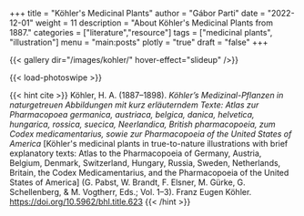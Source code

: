 +++
title = "Köhler's Medicinal Plants"
author = "Gábor Parti"
date = "2022-12-01"
weight = 11
description = "About Köhler's Medicinal Plants from 1887."
categories = ["literature","resource"]
tags = ["medicinal plants", "illustration"]
menu = "main:posts"
plotly = "true"
draft = "false"
+++

{{< gallery dir="/images/kohler/" hover-effect="slideup" />}}

{{< load-photoswipe >}}

{{< hint cite >}}
Köhler, H. A. (1887–1898). *Köhler’s Medizinal-Pflanzen in naturgetreuen Abbildungen mit kurz erläuterndem Texte: Atlas zur Pharmacopoea germanica, austriaca, belgica, danica, helvetica, hungarica, rossica, suecica, Neerlandica, British pharmacopoeia, zum Codex medicamentarius, sowie zur Pharmacopoeia of the United States of America* [Köhler's medicinal plants in true-to-nature illustrations with brief explanatory texts: Atlas to the Pharmacopoeia of Germany, Austria, Belgium, Denmark, Switzerland, Hungary, Russia, Sweden, Netherlands, Britain, the Codex Medicamentarius, and the Pharmacopoeia of the United States of America] (G. Pabst, W. Brandt, F. Elsner, M. Gürke, G. Schellenberg, & M. Vogtherr, Eds.; Vol. 1–3). Franz Eugen Köhler. https://doi.org/10.5962/bhl.title.623
{{< /hint >}}